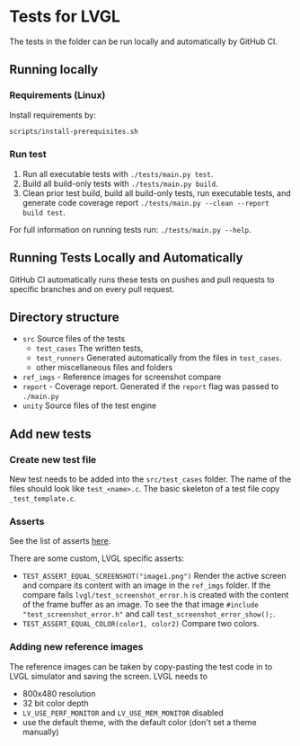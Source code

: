 # Tests for LVGL

The tests in the folder can be run locally and automatically by GitHub CI.

## Running locally

### Requirements (Linux)

Install requirements by:

```sh
scripts/install-prerequisites.sh
```

### Run test
1. Run all executable tests with `./tests/main.py test`.
2. Build all build-only tests with `./tests/main.py build`.
3. Clean prior test build, build all build-only tests,
   run executable tests, and generate code coverage
   report `./tests/main.py --clean --report build test`.

For full information on running tests run: `./tests/main.py --help`.

## Running Tests Locally and Automatically

GitHub CI automatically runs these tests on pushes and pull requests to specific branches and on every pull request.

## Directory structure
- `src` Source files of the tests
    - `test_cases` The written tests,
    - `test_runners` Generated automatically from the files in `test_cases`.
    - other miscellaneous files and folders
- `ref_imgs` - Reference images for screenshot compare
- `report` - Coverage report. Generated if the `report` flag was passed to `./main.py`
- `unity` Source files of the test engine

## Add new tests

### Create new test file
New test needs to be added into the `src/test_cases` folder. The name of the files should look like `test_<name>.c`. The basic skeleton of a test file copy `_test_template.c`.

### Asserts
See the list of asserts [here](https://github.com/ThrowTheSwitch/Unity/blob/master/docs/UnityAssertionsReference.md).

There are some custom, LVGL specific asserts:
- `TEST_ASSERT_EQUAL_SCREENSHOT("image1.png")` Render the active screen and compare its content with an image in the `ref_imgs` folder.
If the compare fails `lvgl/test_screenshot_error.h` is created with the content of the frame buffer as an image.
To see the that image `#include "test_screenshot_error.h"` and call `test_screenshot_error_show();`.
- `TEST_ASSERT_EQUAL_COLOR(color1, color2)` Compare two colors.

### Adding new reference images
The reference images can be taken by copy-pasting the test code in to LVGL simulator and saving the screen.
LVGL needs to
- 800x480 resolution
- 32 bit color depth
- `LV_USE_PERF_MONITOR` and `LV_USE_MEM_MONITOR` disabled
- use the default theme, with the default color (don't set a theme manually)
